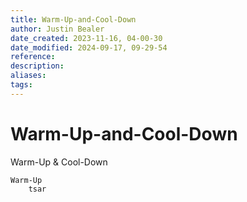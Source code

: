 ```yaml
---
title: Warm-Up-and-Cool-Down
author: Justin Bealer
date_created: 2023-11-16, 04-00-30
date_modified: 2024-09-17, 09-29-54
reference: 
description: 
aliases: 
tags: 
---
```

# Warm-Up-and-Cool-Down
Warm-Up & Cool-Down
        
    Warm-Up
        tsar
